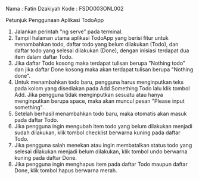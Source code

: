 Nama    : Fatin Dzakiyah
Kode    : FSDO003ONL002

Petunjuk Penggunaan Aplikasi TodoApp
1. Jalankan perintah "ng serve" pada terminal.
2. Tampil halaman utama aplikasi TodoApp yang berisi fitur untuk menambahkan todo, daftar todo yang belum dilakukan (Todo), dan daftar todo yang selesai dilakukan (Done), dengan inisiasi terdapat dua item dalam daftar Todo.
3. Jika daftar Todo kosong maka terdapat tulisan berupa "Nothing todo" dan jika daftar Done kosong maka akan terdapat tulisan berupa "Nothing done".
4. Untuk menambahkan todo baru, pengguna harus menginputkan teks pada kolom yang disediakan pada Add Something Todo lalu klik tombol Add. Jika pengguna tidak menginputkan sesuatu atau hanya menginputkan berupa space, maka akan muncul pesan "Please input something".
5. Setelah berhasil menambahkan todo baru, maka otomatis akan masuk pada daftar Todo.
6. Jika pengguna ingin mengubah item todo yang belum dilakukan menjadi sudah dilakukan, klik tombol checklist berwarna kuning pada daftar Todo.
7. Jika pengguna salah menekan atau ingin membatalkan status todo yang selesai dilakukan menjadi belum dilakukan, klik tombol undo berwarna kuning pada daftar Done. 
8. Jika pengguna ingin menghapus item pada daftar Todo maupun daftar Done, klik tombol hapus berwarna merah.